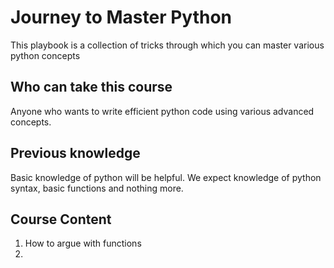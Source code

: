 # Journey to Master Python

   This playbook is a collection of tricks through which you can master various python concepts

## Who can take this course

   Anyone who wants to write efficient python code using various advanced concepts.

## Previous knowledge

   Basic knowledge of python will be helpful. We expect knowledge of python syntax, basic functions and nothing more.

## Course Content

1. How to argue with functions
2.
